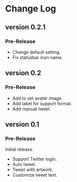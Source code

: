 # Change Log

## version 0.2.1
### Pre-Release
- Change default setting.
- Fix statusbar icon name.

## version 0.2
### Pre-Release
- Add to set avater image.
- Add label for support format.
- Add manual tweet.

## version 0.1
### Pre-Release
Initial release.
- Support Twitter login.
- Auto tweet.
- Tweet with artwork.
- Customize tweet text.

